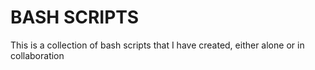 # BASH SCRIPTS

This is a collection of bash scripts that I have created, either alone or in collaboration
